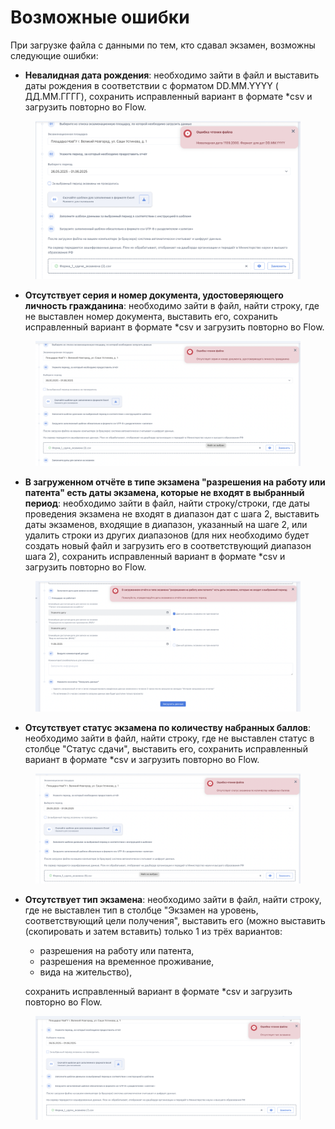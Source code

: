 # Возможные ошибки

При загрузке файла с данными по тем, кто сдавал экзамен, возможны следующие ошибки:

* **Невалидная дата рождения**: необходимо зайти в файл и выставить даты рождения в соответствии с форматом DD.MM.YYYY ( ДД.ММ.ГГГГ), сохранить исправленный вариант в формате \*csv и загрузить повторно во Flow.

<figure><img src="../.gitbook/assets/image (20).png" alt=""><figcaption></figcaption></figure>

* **Отсутствует серия и номер документа, удостоверяющего личность гражданина**: необходимо зайти в файл, найти строку, где не выставлен номер документа, выставить его, сохранить исправленный вариант в формате \*csv и загрузить повторно во Flow.

<figure><img src="../.gitbook/assets/image (21).png" alt=""><figcaption></figcaption></figure>

* **В загруженном отчёте в типе экзамена "разрешения на работу или патента" есть даты экзамена, которые не входят в выбранный период**: необходимо зайти в файл, найти строку/строки, где даты проведения экзамена не входят в диапазон дат с шага 2, выставить даты экзаменов, входящие в диапазон, указанный на шаге 2, или удалить строки из других диапазонов (для них необходимо будет создать новый файл и загрузить его в соответствующий диапазон шага 2), сохранить исправленный вариант в формате \*csv и загрузить повторно во Flow.

<figure><img src="../.gitbook/assets/image (22).png" alt=""><figcaption></figcaption></figure>

* **Отсутствует статус экзамена по количеству набранных баллов**: необходимо зайти в файл, найти строку, где не выставлен статус в столбце "Статус сдачи", выставить его, сохранить исправленный вариант в формате \*csv и загрузить повторно во Flow.

<figure><img src="../.gitbook/assets/image (23).png" alt=""><figcaption></figcaption></figure>

*   **Отсутствует тип экзамена**: необходимо зайти в файл, найти строку, где не выставлен тип в столбце "Экзамен на уровень, соответствующий цели получения", выставить его (можно выставить (скопировать и затем вставить) только 1 из трёх вариантов:

    * разрешения на работу или патента,
    * разрешения на временное проживание,
    * вида на жительство),

    сохранить исправленный вариант в формате \*csv и загрузить повторно во Flow.

<figure><img src="../.gitbook/assets/image (24).png" alt=""><figcaption></figcaption></figure>
